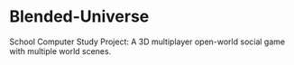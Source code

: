 # Blended-Universe
 School Computer Study Project: A 3D multiplayer open-world social game with multiple world scenes.
